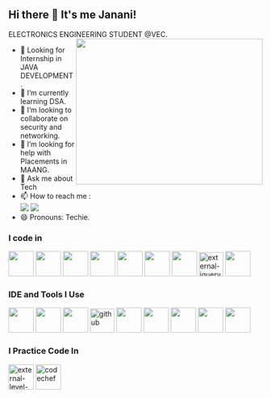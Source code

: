## Hi there 👋 It's me Janani!

ELECTRONICS ENGINEERING STUDENT @VEC.
<img align="right" width="370" height="290" src="https://i.pinimg.com/originals/47/f0/34/47f0342cec72b800463bf003eac1257e.gif">
- 🔭 Looking for Internship in JAVA DEVELOPMENT.                             
- 🌱 I’m currently learning DSA.
- 👯 I’m looking to collaborate on security and networking.
- 🤔 I’m looking for help with Placements in MAANG.
- 💬 Ask me about Tech
- 📫 How to reach me :
<br /> [<img src="https://img.shields.io/badge/Twitter-1DA1F2?style=for-the-badge&logo=twitter&logoColor=white" />](https://twitter.com/JANANIRAJA0609) [<img src="https://img.shields.io/badge/LinkedIn-0077B5?style=for-the-badge&logo=linkedin&logoColor=white" />](https://www.linkedin.com/in/janani-rajendran-567263246/)
- 😄 Pronouns: Techie.

### I code in
<img height="50" width="50" src="https://img.icons8.com/color/48/000000/java-coffee-cup-logo.png" />     <img height="50" width="50" src="https://img.icons8.com/color/48/000000/c-programming.png" />     <img height="50" width="50" src="https://img.icons8.com/color/48/000000/c-plus-plus-logo.png" />     <img height="50" width="50" src="https://img.icons8.com/color/48/000000/html-5.png" />      <img height="50" width="50" src="https://img.icons8.com/color/48/000000/css3.png" /> 
    <img height="50" width="50" src="https://img.icons8.com/color/48/000000/javascript.png"/>     <img height="50" width="50" src="https://img.icons8.com/color/48/000000/bootstrap.png" />     <img width="48" height="48" src="https://img.icons8.com/external-tal-revivo-shadow-tal-revivo/48/external-jquery-is-a-javascript-library-designed-to-simplify-html-logo-shadow-tal-revivo.png" alt="external-jquery-is-a-javascript-library-designed-to-simplify-html-logo-shadow-tal-revivo"/> <img height="50" width="50" src="https://img.icons8.com/fluent/48/000000/arduino.png"/> 

### IDE and Tools I Use
<img height="50" width="50" src="https://img.icons8.com/color/48/000000/visual-studio-code-2019.png"/> <img height="50" width="50" src="https://img.icons8.com/color/48/000000/pycharm.png"/> <img height="50" width="50" src="https://img.icons8.com/color/50/000000/git.png"/>  <img width="48" height="48" src="https://img.icons8.com/fluency/48/github.png" alt="github"/> <img height="50" src="https://img.icons8.com/officel/480/null/java-eclipse.png"/> <img height="50" src="https://img.icons8.com/color/480/null/notion--v1.png" /> <img height="50" width="50" src="https://img.icons8.com/doodle/48/000000/adobe-photoshop.png"/> <img height="50" width="50" src="https://img.icons8.com/color/48/000000/figma--v1.png"/> <img height="50" src="https://img.shields.io/badge/Netlify-00C7B7?style=for-the-badge&logo=netlify&logoColor=white"/> 
### I Practice Code In 
<img width="50" height="50" src="https://img.icons8.com/external-tal-revivo-shadow-tal-revivo/24/external-level-up-your-coding-skills-and-quickly-land-a-job-logo-shadow-tal-revivo.png" alt="external-level-up-your-coding-skills-and-quickly-land-a-job-logo-shadow-tal-revivo"/> <img width="50" height="50" src="https://img.icons8.com/bubbles/50/codechef.png" alt="codechef"/>
